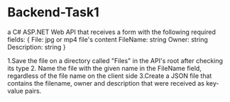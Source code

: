 # Backend-Task1

a C# ASP.NET  Web API that receives a form with the following required fields:
{
File: jpg or mp4 file's content 
FileName: string
Owner: string
Description: string
} 

1.Save the file on a directory called "Files" in the API's root after checking its type 
2. Name the file with the given name in the FileName field, regardless of the file name on the client side
3.Create a JSON file that contains the filename, owner and description that were received as key-value pairs.
